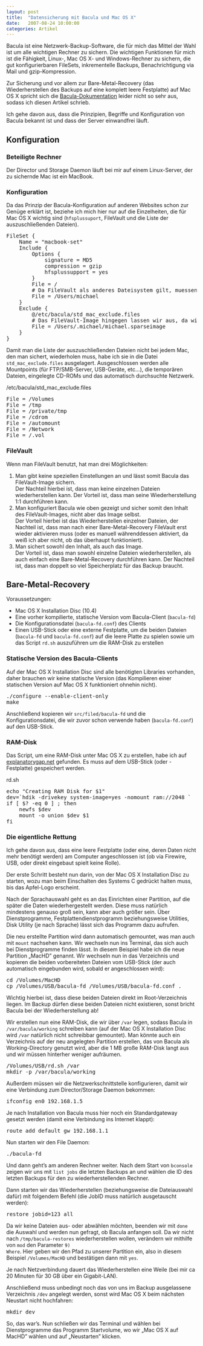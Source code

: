 ```yaml
---
layout: post
title:  "Datensicherung mit Bacula und Mac OS X"
date:   2007-08-24 10:00:00
categories: Artikel
---
```




<p>
Bacula ist eine Netzwerk-Backup-Software, die für mich das Mittel der Wahl
ist um alle wichtigen Rechner zu sichern. Die wichtigen Funktionen für
mich ist die Fähigkeit, Linux-, Mac OS X- und Windows-Rechner zu sichern,
die gut konfigurierbaren FileSets, inkrementelle Backups, Benachrichtigung via
Mail und gzip-Kompression.
</p>

<p>
Zur Sicherung und vor allem zur Bare-Metal-Recovery (das Wiederherstellen des
Backups auf eine komplett leere Festplatte) auf Mac OS X spricht sich die <a
href="http://bacula.org/en/?page=documentation"
title="Bacula-Dokumentation">Bacula-Dokumentation</a> leider nicht so sehr aus,
sodass ich diesen Artikel schrieb.
</p>

<p>
Ich gehe davon aus, dass die Prinzipien, Begriffe und Konfiguration von Bacula
bekannt ist und dass der Server einwandfrei läuft.
</p>

<h2>Konfiguration</h2>

<h3>Beteiligte Rechner</h3>
<p>
Der Director und Storage Daemon läuft bei mir auf einem Linux-Server, der
zu sichernde Mac ist ein MacBook.
</p>

<h3>Konfiguration</h3>
<p>
Da das Prinzip der Bacula-Konfiguration auf anderen Websites schon zur
Genüge erklärt ist, beziehe ich mich hier nur auf die Einzelheiten,
die für Mac OS X wichtig sind (<code>hfsplussuport</code>, FileVault und
die Liste der auszuschließenden Dateien).
</p>

<pre>FileSet {
	Name = "macbook-set"
	Include {
		Options {
			signature = MD5
			compression = gzip
			hfsplussupport = yes
		}
		File = /
		# Da FileVault als anderes Dateisystem gilt, muessen wir den Pfad explizit angeben
		File = /Users/michael
	}
	Exclude {
		@/etc/bacula/std_mac_exclude.files
		# Das FileVault-Image hingegen lassen wir aus, da wir ja die Dateien sichern
		File = /Users/.michael/michael.sparseimage
	}
}</pre>

<p>
Damit man die Liste der auszuschließenden Dateien nicht bei jedem Mac, den man
sichert, wiederholen muss, habe ich sie in die Datei
<code>std_mac_exclude.files</code> ausgelagert. Ausgeschlossen werden alle
Mountpoints (für FTP/SMB-Server, USB-Geräte, etc…), die temporären Dateien,
eingelegte CD-ROMs und das automatisch durchsuchte Netzwerk.
</p>

<p class="filenameHeader">/etc/bacula/std_mac_exclude.files</p>
<pre>File = /Volumes
File = /tmp
File = /private/tmp
File = /cdrom
File = /automount
File = /Network
File = /.vol</pre>

<h3>FileVault</h3>
<p>
Wenn man FileVault benutzt, hat man drei Möglichkeiten:
</p>
<ol>
	<li>
	Man gibt keine speziellen Einstellungen an und lässt somit Bacula das
	FileVault-Image sichern.<br>Der Nachteil hierbei ist, dass man keine
	einzelnen Dateien wiederherstellen kann. Der Vorteil ist, dass man
	seine Wiederherstellung 1:1 durchführen kann.
	</li>
	<li>
	Man konfiguriert Bacula wie oben gezeigt und sicher somit den Inhalt
	des FileVault-Images, nicht aber das Image selbst.<br>Der Vorteil
	hierbei ist das Wiederherstellen einzelner Dateien, der Nachteil ist,
	dass man nach einer Bare-Metal-Recovery FileVault erst wieder
	aktivieren muss (oder es manuell währenddessen aktiviert, da weiß ich
	aber nicht, ob das überhaupt funktioniert).
	</li>
	<li>
	Man sichert sowohl den Inhalt, als auch das Image.<br>Der Vorteil ist,
	dass man sowohl einzelne Dateien wiederherstellen, als auch einfach
	eine Bare-Metal-Recovery durchführen kann. Der Nachteil ist, dass man
	doppelt so viel Speicherplatz für das Backup braucht.
	</li>
</ol>

<h2>Bare-Metal-Recovery</h2>
Voraussetzungen:
<ul>
	<li>Mac OS X Installation Disc (10.4)</li>
	<li>Eine vorher kompilierte, statische Version vom Bacula-Client (<code>bacula-fd</code>)</li>
	<li>Die Konfigurationsdatei (<code>bacula-fd.conf</code>) des Clients</li>
	<li>
	Einen USB-Stick oder eine externe Festplatte, um die beiden Dateien
	(<code>bacula-fd</code> und <code>bacula-fd.conf</code>) auf die leere
	Platte zu spielen sowie um das Script <code>rd.sh</code> auszuführen um
	die RAM-Disk zu erstellen
	</li>
</ul>

<h3>Statische Version des Bacula-Clients</h3>
<p>
Auf der Mac OS X Installation Disc sind alle benötigten Libraries vorhanden,
daher brauchen wir keine statische Version (das Kompilieren einer statischen
Version auf Mac OS X funktioniert ohnehin nicht).
</p>
<pre>./configure --enable-client-only
make</pre>
<p>
Anschließend kopieren wir <code>src/filed/bacula-fd</code> und die
Konfigurationsdatei, die wir zuvor schon verwende haben
(<code>bacula-fd.conf</code>) auf den USB-Stick.
</p>

<h3>RAM-Disk</h3>
<p>
Das Script, um eine RAM-Disk unter Mac OS X zu erstellen, habe ich auf <a
href="http://explanatorygap.net/2006/10/30/making-parts-of-the-filesystem-readwrite-from-netboot/"
target="_blank" title="explanatorygap.net">explanatorygap.net</a> gefunden. Es
muss auf dem USB-Stick (oder -Festplatte) gespeichert werden.
</p>
<p class="filenameHeader">rd.sh</p>
<pre>echo "Creating RAM Disk for $1"
dev=`hdik -drivekey system-image=yes -nomount ram://2048 `
if [ $? -eq 0 ] ; then
	newfs $dev
	mount -o union $dev $1
fi</pre>

<h3>Die eigentliche Rettung</h3>
<p>
Ich gehe davon aus, dass eine leere Festplatte (oder eine, deren Daten nicht
mehr benötigt werden) am Computer angeschlossen ist (ob via Firewire, USB, oder
direkt eingebaut spielt keine Rolle).
</p>
<p>
Der erste Schritt besteht nun darin, von der Mac OS X Installation Disc zu
starten, wozu man beim Einschalten des Systems C gedrückt halten muss, bis das
Apfel-Logo erscheint.
</p>
<p>
Nach der Sprachauswahl geht es an das Einrichten einer Partition, auf die
später die Daten wiederhergestellt werden. Diese muss natürlich mindestens
genauso groß sein, kann aber auch größer sein. &Uuml;ber Dienstprogramme,
Festplattendienstprogramm beziehungsweise Utilities, Disk Utility (je nach
Sprache) lässt sich das Programm dazu aufrufen.
</p>
<p>
Die neu erstellte Partition wird dann automatisch gemountet, was man auch mit
<code>mount</code> nachsehen kann. Wir wechseln nun ins Terminal, das sich auch
bei Dienstprogramme finden lässt. In diesem Beispiel habe ich die neue
Partition „MacHD” genannt. Wir wechseln nun in das Verzeichnis und kopieren die
beiden vorbereiteten Dateien vom USB-Stick (der auch automatisch eingebunden
wird, sobald er angeschlossen wird):
</p>
<pre>cd /Volumes/MacHD
cp /Volumes/USB/bacula-fd /Volumes/USB/bacula-fd.conf .</pre>
<p>
Wichtig hierbei ist, dass diese beiden Dateien direkt im Root-Verzeichnis
liegen. Im Backup dürfen diese beiden Dateien nicht existieren, sonst bricht
Bacula bei der Wiederherstellung ab!
</p>
<p>
Wir erstellen nun eine RAM-Disk, die wir über <code>/var</code> legen, sodass
Bacula in <code>/var/bacula/working</code> schreiben kann (auf der Mac OS X
Installation Disc wird <code>/var</code> natürlich nicht schreibbar gemountet).
Man könnte auch ein Verzeichnis auf der neu angelegten Partition erstellen, das
von Bacula als Working-Directory genutzt wird, aber die 1 MB große RAM-Disk
langt aus und wir müssen hinterher weniger aufräumen.
</p>
<pre>/Volumes/USB/rd.sh /var
mkdir -p /var/bacula/working</pre>
<p>
Außerdem müssen wir die Netzwerkschnittstelle konfigurieren, damit wir eine
Verbindung zum Director/Storage Daemon bekommen:
</p>
<pre>ifconfig en0 192.168.1.5</pre>
<p>
Je nach Installation von Bacula muss hier noch ein Standardgateway gesetzt
werden (damit eine Verbindung ins Internet klappt):
</p>
<pre>route add default gw 192.168.1.1</pre>
<p>
Nun starten wir den File Daemon:
</p>
<pre>./bacula-fd</pre>

<p>
Und dann geht’s am anderen Rechner weiter. Nach dem Start von
<code>bconsole</code> zeigen wir uns mit <code>list jobs</code> die letzten
Backups an und wählen die ID des letzten Backups für den zu wiederherstellenden
Rechner.
</p>
<p>
Dann starten wir das Wiederherstellen (beziehungsweise die Dateiauswahl dafür)
mit folgendem Befehl (die JobID muss natürlich ausgetauscht werden):
</p>
<pre>restore jobid=123 all</pre>
<p>
Da wir keine Dateien aus- oder abwählen möchten, beenden wir mit
<code>done</code> die Auswahl und werden nun gefragt, ob Bacula anfangen soll.
Da wir nicht nach <code>/tmp/bacula-restores</code> wiederherstellen wollen,
verändern wir mithilfe von <code>mod</code> den Parameter <code>9)
Where</code>. Hier geben wir den Pfad zu unserer Partition ein, also in diesem
Beispiel <code>/Volumes/MacHD</code> und bestätigen dann mit <code>yes</code>.
</p>
<p>
Je nach Netzverbindung dauert das Wiederherstellen eine Weile (bei mir ca 20
Minuten für 30 GB über ein Gigabit-LAN).
</p>
<p>
Anschließend muss unbedingt noch das von uns im Backup ausgelassene Verzeichnis
<code>/dev</code> angelegt werden, sonst wird Mac OS X beim nächsten Neustart
nicht hochfahren:
</p>
<pre>mkdir dev</pre>
<p>
So, das war’s. Nun schließen wir das Terminal und wählen bei Dienstprogramme
das Programm Startvolume, wo wir „Mac OS X auf MacHD” wählen und auf
„Neustarten” klicken.
</p>
